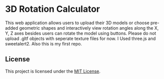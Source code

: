 # 3D Rotation Calculator

This web application allows users to upload their 3D models or choose pre-added geometric shapes and interactively view rotation angles along the X, Y, Z axes besides users can rotate the model using buttons. Please do not upload .gltf objects with seperate texture files for now. I Used three.js and sweetalert2. Also this is my first repo.

## License

This project is licensed under the [MIT License](LICENSE).
